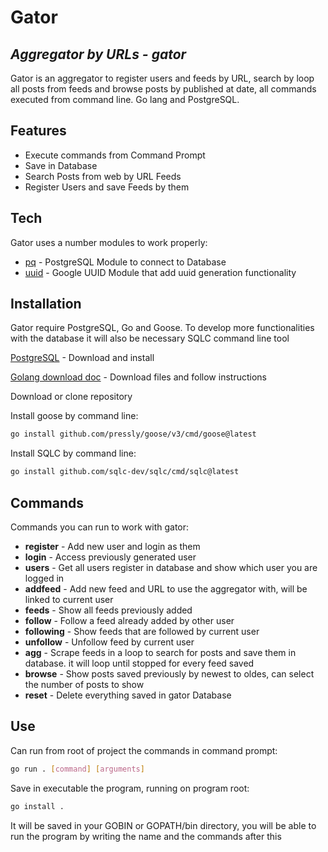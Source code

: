 # Gator
## _Aggregator by URLs - gator_

Gator is an aggregator to register users and feeds by URL, search by loop all posts from feeds and browse posts by published at date, all commands executed from command line.
Go lang and PostgreSQL.

## Features

- Execute commands from Command Prompt
- Save in Database
- Search Posts from web by URL Feeds
- Register Users and save Feeds by them

## Tech

Gator uses a number modules to work properly:

- [pq](github.com/lib/pq) - PostgreSQL Module to connect to Database
- [uuid](github.com/google/uuid) - Google UUID Module that add uuid generation functionality

## Installation

Gator require PostgreSQL, Go and Goose.
To develop more functionalities with the database it will also be necessary SQLC command line tool

[PostgreSQL](https://www.postgresql.org/download/) - Download and install

[Golang download doc](https://go.dev/doc/install) - Download files and follow instructions

Download or clone repository

Install goose by command line:
```sh
go install github.com/pressly/goose/v3/cmd/goose@latest
```

Install SQLC by command line:
```sh
go install github.com/sqlc-dev/sqlc/cmd/sqlc@latest
```

## Commands
Commands you can run to work with gator:
- **register** - Add new user and login as them
- **login** - Access previously generated user
- **users** - Get all users register in database and show which user you are logged in
- **addfeed** - Add new feed and URL to use the aggregator with, will be linked to current user
- **feeds** - Show all feeds previously added
- **follow** - Follow a feed already added by other user
- **following** - Show feeds that are followed by current user
- **unfollow** - Unfollow feed by current user
- **agg** - Scrape feeds in a loop to search for posts and save them in database. it will loop until stopped for every feed saved
- **browse** - Show posts saved previously by newest to oldes, can select the number of posts to show
- **reset** - Delete everything saved in gator Database

## Use
Can run from root of project the commands in command prompt:
```sh
go run . [command] [arguments]
```

Save in executable the program, running on program root:
```sh
go install . 
```
It will be saved in your GOBIN or GOPATH/bin directory, you will be able to run the program by writing the name and the commands after this